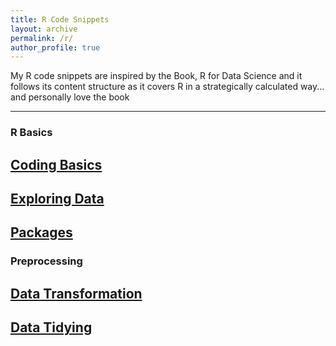```yaml
---
title: R Code Snippets
layout: archive
permalink: /r/
author_profile: true
---
```

My R code snippets are inspired by the Book, R for Data Science and it follows its content structure as it covers R in a strategically calculated way... and personally love the book 
<hr>

### R Basics
## [Coding Basics](/code/Coding-Basics)
## [Exploring Data](/code/Exploring-Data)
## [Packages](/code/Packages)

### Preprocessing
## [Data Transformation](/code/Data-Transformation)
## [Data Tidying](/code/Data-Tidying)

